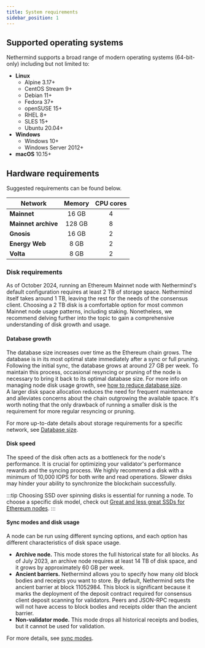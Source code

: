 ```yaml
---
title: System requirements
sidebar_position: 1
---
```


## Supported operating systems

Nethermind supports a broad range of modern operating systems (64-bit-only) including but not limited to:

- **Linux**
	- Alpine 3.17+
	- CentOS Stream 9+
	- Debian 11+
	- Fedora 37+
	- openSUSE 15+
	- RHEL 8+
	- SLES 15+
	- Ubuntu 20.04+
- **Windows**
	- Windows 10+
	- Windows Server 2012+
- **macOS** 10.15+

## Hardware requirements

Suggested requirements can be found below.

| Network             | Memory | CPU cores |
|---------------------|:------:|:---------:|
| **Mainnet**         | 16 GB  | 4         |
| **Mainnet archive** | 128 GB | 8         |
| **Gnosis**          | 16 GB  | 2         |
| **Energy Web**      | 8 GB   | 2         |
| **Volta**           | 8 GB   | 2         |

### Disk requirements

As of October 2024, running an Ethereum Mainnet node with Nethermind's default configuration requires at least 2 TB of storage space. Nethermind itself takes around 1 TB, leaving the rest for the needs of the consensus client. Choosing a 2 TB disk is a comfortable option for most common Mainnet node usage patterns, including staking. Nonetheless, we recommend delving further into the topic to gain a comprehensive understanding of disk growth and usage.

#### Database growth

The database size increases over time as the Ethereum chain grows. The database is in its most optimal state immediately after a sync or full pruning. Following the initial sync, the database grows at around 27 GB per week. To maintain this process, occasional resyncing or pruning of the node is necessary to bring it back to its optimal database size. For more info on managing node disk usage growth, see [how to reduce database size](../fundamentals/database.md#reducing-database-size).\
A larger disk space allocation reduces the need for frequent maintenance and alleviates concerns about the chain outgrowing the available space. It's worth noting that the only drawback of running a smaller disk is the requirement for more regular resyncing or pruning.

For more up-to-date details about storage requirements for a specific network, see [Database size](../fundamentals/database.md#database-size).

#### Disk speed

The speed of the disk often acts as a bottleneck for the node's performance. It is crucial for optimizing your validator's performance rewards and the syncing process. We highly recommend a disk with a minimum of 10,000 IOPS for both write and read operations. Slower disks may hinder your ability to synchronize the blockchain successfully.

:::tip
Choosing SSD over spinning disks is essential for running a node. To choose a specific disk model, check out [Great and less great SSDs for Ethereum nodes](https://gist.github.com/yorickdowne/f3a3e79a573bf35767cd002cc977b038#the-good).
:::

#### Sync modes and disk usage

A node can be run using different syncing options, and each option has different characteristics of disk space usage.

- **Archive node.** This mode stores the full historical state for all blocks. As of July 2023, an archive node requires at least 14 TB of disk space, and it grows by approximately 60 GB per week.
- **Ancient barriers.** Nethermind allows you to specify how many old block bodies and receipts you want to store. By default, Nethermind sets the ancient barrier at block 11052984. This block is significant because it marks the deployment of the deposit contract required for consensus client deposit scanning for validators. Peers and JSON-RPC requests will not have access to block bodies and receipts older than the ancient barrier.
- **Non-validator mode.** This mode drops all historical receipts and bodies, but it cannot be used for validation.

For more details, see [sync modes](../fundamentals/sync.md).
